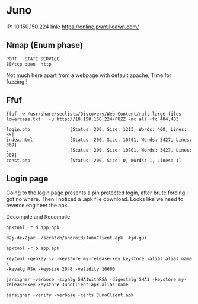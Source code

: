 # Juno


IP: 10.150.150.224
link: https://online.pwntilldawn.com/

## Nmap (Enum phase)

```
PORT   STATE SERVICE
80/tcp open  http
```

Not much here apart from a webpage with default apache, Time for fuzzing!! 

## Ffuf

```
ffuf -w /usr/share/seclists/Discovery/Web-Content/raft-large-files-lowercase.txt   -u http://10.150.150.224/FUZZ -mc all -fc 404,403

login.php               [Status: 200, Size: 1213, Words: 400, Lines: 55]
index.html              [Status: 200, Size: 10701, Words: 3427, Lines: 369]
.                       [Status: 200, Size: 10701, Words: 3427, Lines: 369]
const.php               [Status: 200, Size: 0, Words: 1, Lines: 1]
```

## Login page

Going to the login page presents a pin protected login, after brute forcing i got no where. 
Then I noticed a .apk file download. Looks like we need to reverse engineer the apk.

Decompile and Recompile

```
apktool -r d app.apk

d2j-dex2jar ~/scratch/android/JunoClient.apk  #jd-gui

apktool -r b app.apk

keytool -genkey -v -keystore my-release-key.keystore -alias alias_name \
-keyalg RSA -keysize 2048 -validity 10000

jarsigner -verbose -sigalg SHA1withRSA -digestalg SHA1 -keystore my-release-key.keystore JunoClient.apk alias_name

jarsigner -verify -verbose -certs JunoClient.apk 
```
